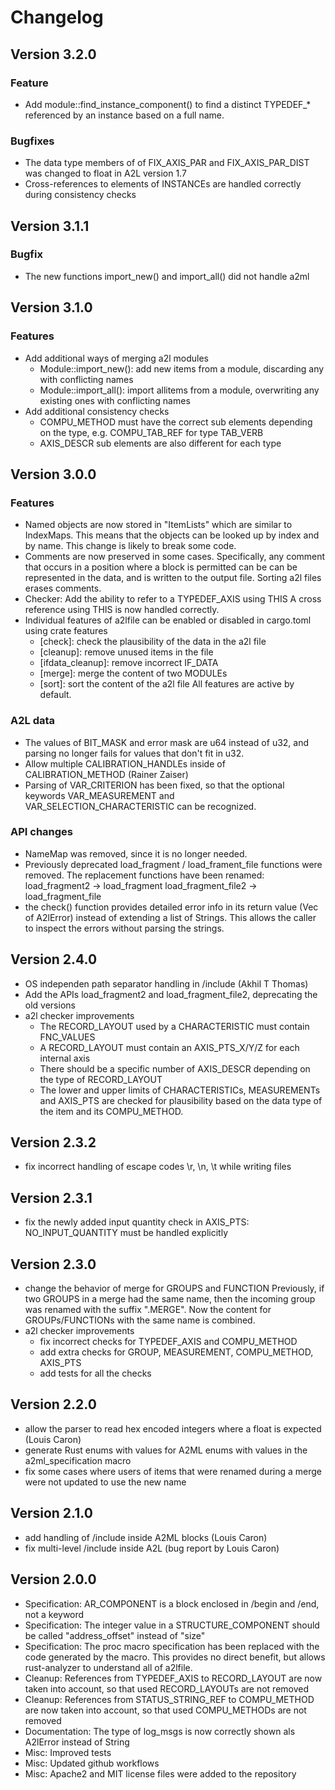 # Changelog

## Version 3.2.0

### Feature

- Add module::find_instance_component() to find a distinct TYPEDEF_* referenced by an instance based on a full name.

### Bugfixes

- The data type members of of FIX_AXIS_PAR and FIX_AXIS_PAR_DIST was changed to float in A2L version 1.7
- Cross-references to elements of INSTANCEs are handled correctly during consistency checks

## Version 3.1.1

### Bugfix

- The new functions import_new() and import_all() did not handle a2ml

## Version 3.1.0

### Features

- Add additional ways of merging a2l modules
  - Module::import_new(): add new items from a module, discarding any with conflicting names
  - Module::import_all(): import allitems from a module, overwriting any existing ones with conflicting names
- Add additional consistency checks
  - COMPU_METHOD must have the correct sub elements depending on the type, e.g. COMPU_TAB_REF for type TAB_VERB
  - AXIS_DESCR sub elements are also different for each type

## Version 3.0.0

### Features

- Named objects are now stored in "ItemLists" which are similar to IndexMaps.
  This means that the objects can be looked up by index and by name.
  This change is likely to break some code.
- Comments are now preserved in some cases. Specifically, any comment that occurs in a
  position where a block is permitted can be can be represented in the data, and is written to the output file.
  Sorting a2l files erases comments.
- Checker: Add the ability to refer to a TYPEDEF_AXIS using THIS
  A cross reference using THIS is now handled correctly.
- Individual features of a2lfile can be enabled or disabled in cargo.toml using crate features
  - [check]: check the plausibility of the data in the a2l file
  - [cleanup]: remove unused items in the file
  - [ifdata_cleanup]: remove incorrect IF_DATA
  - [merge]: merge the content of two MODULEs
  - [sort]: sort the content of the a2l file
  All features are active by default.

### A2L data

- The values of BIT_MASK and error mask are u64 instead of u32, and parsing no longer fails for values that don't fit in u32.
- Allow multiple CALIBRATION_HANDLEs inside of CALIBRATION_METHOD (Rainer Zaiser)
- Parsing of VAR_CRITERION has been fixed, so that the optional keywords VAR_MEASUREMENT and
  VAR_SELECTION_CHARACTERISTIC can be recognized.

### API changes

- NameMap was removed, since it is no longer needed.
- Previously deprecated load_fragment / load_frament_file functions were removed.
  The replacement functions have been renamed:
  load_fragment2 -> load_fragment
  load_fragment_file2 -> load_fragment_file
- the check() function provides detailed error info in its return value (Vec of A2lError)
  instead of extending a list of Strings. This allows the caller to inspect the errors
  without parsing the strings.

## Version 2.4.0

- OS independen path separator handling in /include (Akhil T Thomas)
- Add the APIs load_fragment2 and load_fragment_file2, deprecating the old versions
- a2l checker improvements
  - The RECORD_LAYOUT used by a CHARACTERISTIC must contain FNC_VALUES
  - A RECORD_LAYOUT must contain an AXIS_PTS_X/Y/Z for each internal axis
  - There should be a specific number of AXIS_DESCR depending on the type of RECORD_LAYOUT
  - The lower and upper limits of CHARACTERISTICs, MEASUREMENTs and AXIS_PTS
    are checked for plausibility based on the data type of the item and its COMPU_METHOD.

## Version 2.3.2

- fix incorrect handling of escape codes \r, \n, \t while writing files

## Version 2.3.1

- fix the newly added input quantity check in AXIS_PTS: NO_INPUT_QUANTITY must be handled explicitly

## Version 2.3.0

- change the behavior of merge for GROUPS and FUNCTION
  Previously, if two GROUPS in a merge had the same name, then the incoming group was renamed with the suffix ".MERGE".
  Now the content for GROUPs/FUNCTIONs with the same name is combined.
- a2l checker improvements
  - fix incorrect checks for TYPEDEF_AXIS and COMPU_METHOD
  - add extra checks for GROUP, MEASUREMENT, COMPU_METHOD, AXIS_PTS
  - add tests for all the checks

## Version 2.2.0

- allow the parser to read hex encoded integers where a float is expected (Louis Caron)
- generate Rust enums with values for A2ML enums with values in the a2ml_specification macro
- fix some cases where users of items that were renamed during a merge were not updated to use the new name

## Version 2.1.0

- add handling of /include inside A2ML blocks (Louis Caron)
- fix multi-level /include inside A2L (bug report by Louis Caron)

## Version 2.0.0

- Specification: AR_COMPONENT is a block enclosed in /begin and /end, not a keyword
- Specification: The integer value in a STRUCTURE_COMPONENT should be called "address_offset" instead of "size"
- Specification: The proc macro specification has been replaced with the code generated by the macro.
  This provides no direct benefit, but allows rust-analyzer to understand all of a2lfile.
- Cleanup: References from TYPEDEF_AXIS to RECORD_LAYOUT are now taken into account, so that used RECORD_LAYOUTs are not removed
- Cleanup: References from STATUS_STRING_REF to COMPU_METHOD are now taken into account, so that used COMPU_METHODs are not removed
- Documentation: The type of log_msgs is now correctly shown als A2lError instead of String
- Misc: Improved tests
- Misc: Updated github workflows
- Misc: Apache2 and MIT license files were added to the repository
